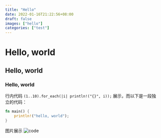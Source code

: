 ```yaml
---
title: "Hello"
date: 2022-01-16T21:22:56+08:00
draft: false
images: ["hello"]
categories: ["test"]
---
```


# Hello, world
## Hello, world
### Hello, world

行内代码 `(1..10).for_each(|i| println!("{}", i));` 展示，而以下是一段独立的代码：
``` rust
fn main() {
    println!("hello, world");
}
```

图片展示
![code](./ship.png)
